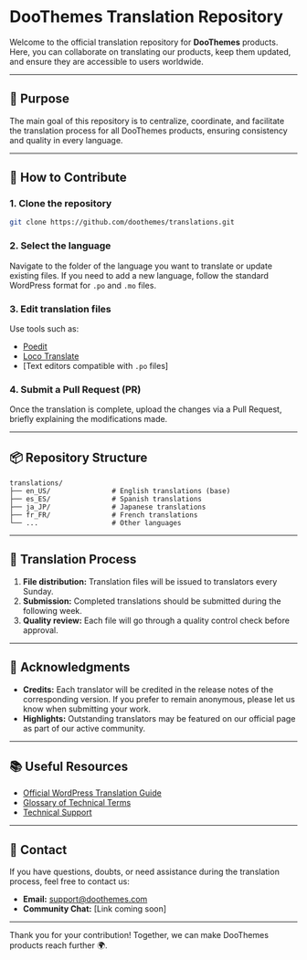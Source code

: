 # DooThemes Translation Repository

Welcome to the official translation repository for **DooThemes** products. Here, you can collaborate on translating our products, keep them updated, and ensure they are accessible to users worldwide.

---

## 📝 Purpose
The main goal of this repository is to centralize, coordinate, and facilitate the translation process for all DooThemes products, ensuring consistency and quality in every language.

---

## 🚀 How to Contribute
### 1. **Clone the repository**
```bash
git clone https://github.com/doothemes/translations.git
```

### 2. **Select the language**
Navigate to the folder of the language you want to translate or update existing files. If you need to add a new language, follow the standard WordPress format for `.po` and `.mo` files.

### 3. **Edit translation files**
Use tools such as:
- [Poedit](https://poedit.net/)
- [Loco Translate](https://localise.biz/wordpress/plugin)
- [Text editors compatible with `.po` files]

### 4. **Submit a Pull Request (PR)**
Once the translation is complete, upload the changes via a Pull Request, briefly explaining the modifications made.

---

## 📦 Repository Structure
```
translations/
├── en_US/               # English translations (base)
├── es_ES/               # Spanish translations
├── ja_JP/               # Japanese translations
├── fr_FR/               # French translations
└── ...                  # Other languages
```

---

## 📅 Translation Process
1. **File distribution:** Translation files will be issued to translators every Sunday.
2. **Submission:** Completed translations should be submitted during the following week.
3. **Quality review:** Each file will go through a quality control check before approval.

---

## 🎉 Acknowledgments
- **Credits:** Each translator will be credited in the release notes of the corresponding version. If you prefer to remain anonymous, please let us know when submitting your work.
- **Highlights:** Outstanding translators may be featured on our official page as part of our active community.

---

## 📚 Useful Resources
- [Official WordPress Translation Guide](https://developer.wordpress.org/plugins/internationalization/localization/)
- [Glossary of Technical Terms](https://github.com/DooThemes/translations/blob/main/GLOSSARY.md)
- [Technical Support](mailto:support@doothemes.com)

---

## 📧 Contact
If you have questions, doubts, or need assistance during the translation process, feel free to contact us:
- **Email:** support@doothemes.com
- **Community Chat:** [Link coming soon]

---

Thank you for your contribution! Together, we can make DooThemes products reach further 🌍.
